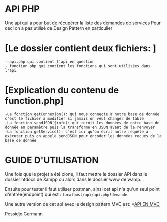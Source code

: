 # API PHP
Une api qui a pour but de récupérer la liste des demandes de services
Pour ceci on a pas utilisé de Design Pattern en particulier

# [Le dossier contient deux fichiers: ]
    - api.php qui contient l'api en question
    - function.php qui contient les fonctions qui sont utilisées dans l'api

# [Explication du contenu de function.php]
    -La fonction getConnexion(): qui nous connecte à notre base de donnée c'est le fichier à modifier si jamais on veut changer de table
    -La fonction sendJSON($info): qui recoit les données de notre base de donnée en paramètre puis la transforme en JSON avant de la renvoyer
    -La fonction getService(): c'est ici qu'on écrit notre requête à exécuter puis on appele sendJSON pour encoder les données recues de la base de donnée

# GUIDE D'UTILISATION

Une fois que le projet a été cloné, il faut mettre le dossier API dans le dossier htdocs de Xampp ou alors dans le dossier www de wamp.

Ensuite pour tester il faut utiliser postman, ainsi cet api n'a qu'un seul point d'entrée(endpoint) qui est : 
    ```
     localhost/api/api.php?demande 
    ```

Une autre version de cet api avec le design pattern MVC est:
    *[API EN MVC](https://github.com/Pessidjo-Germann/api_gl2b)

Pessidjo Germann

